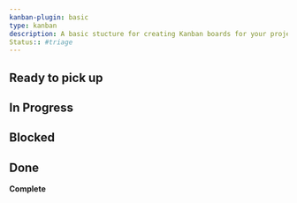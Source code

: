 ```yaml
---
kanban-plugin: basic
type: kanban
description: A basic stucture for creating Kanban boards for your projects
Status:: #triage
---
```





## Ready to pick up



## In Progress



## Blocked



## Done

**Complete**


